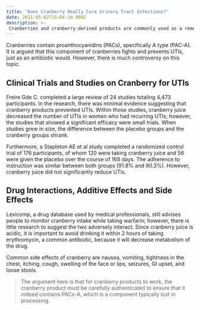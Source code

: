 ```yaml
---
title: 'Does Cranberry Really Cure Urinary Tract Infections?'
date: 2021-05-02T15:04:10.000Z
description: >-
 Cranberries and cranberry-derived products are commonly used as a remedy for urinary tract infections, especially among women.
---
```


Cranberries contain proanthocyanidins (PACs), specifically A type (PAC-A). It is argued that this component of cranberries fights and prevents UTIs, just as an antibiotic would. However, there is much controversy on this topic.

## Clinical Trials and Studies on Cranberry for UTIs

Freire Gde C. completed a large review of 24 studies totaling 4,473 participants. In the research, there was minimal evidence suggesting that cranberry products prevented UTIs. Within those studies, cranberry juice decreased the number of UTIs in women who had recurring UTIs; however, the studies that showed a significant efficacy were small trials. When studies grew in size, the difference between the placebo groups and the cranberry groups shrank.

Furthermore, a Stapleton AE et al study completed a randomized control trial of 176 participants, of whom 120 were taking cranberry juice and 56 were given the placebo over the course of 168 days. The adherence to instruction was similar between both groups (91.8% and 90.3%). However, cranberry juice did not significantly reduce UTIs.

## Drug Interactions, Additive Effects and Side Effects

Lexicomp, a drug database used by medical professionals, still advises people to monitor cranberry intake while taking warfarin; however, there is little research to suggest the two adversely interact. Since cranberry juice is acidic, it is important to avoid drinking it within 2 hours of taking erythromycin, a common antibiotic, because it will decrease metabolism of the drug.

Common side effects of cranberry are nausea, vomiting, tightness in the chest, itching, cough, swelling of the face or lips, seizures, GI upset, and loose stools.

>The argument here is that for cranberry products to work, the cranberry product must be carefully authenticated to ensure that it indeed contains PACs-A, which is a component typically lost in processing.

